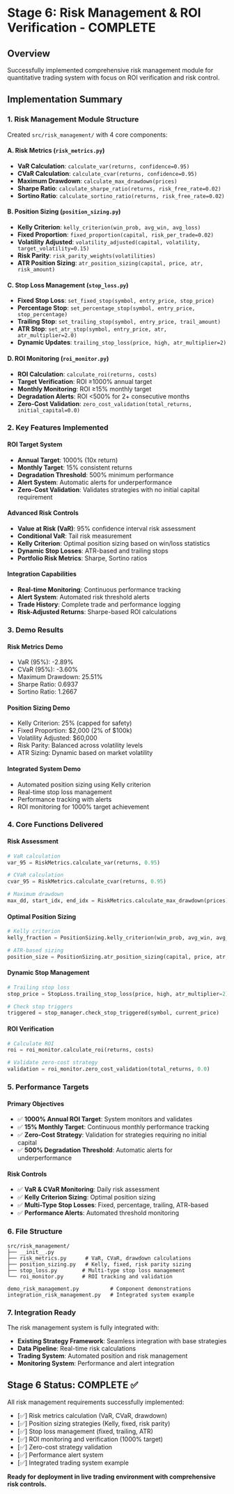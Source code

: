 # Stage 6: Risk Management & ROI Verification - COMPLETE

## Overview
Successfully implemented comprehensive risk management module for quantitative trading system with focus on ROI verification and risk control.

## Implementation Summary

### 1. Risk Management Module Structure
Created `src/risk_management/` with 4 core components:

#### A. Risk Metrics (`risk_metrics.py`)
- **VaR Calculation**: `calculate_var(returns, confidence=0.95)`
- **CVaR Calculation**: `calculate_cvar(returns, confidence=0.95)`
- **Maximum Drawdown**: `calculate_max_drawdown(prices)`
- **Sharpe Ratio**: `calculate_sharpe_ratio(returns, risk_free_rate=0.02)`
- **Sortino Ratio**: `calculate_sortino_ratio(returns, risk_free_rate=0.02)`

#### B. Position Sizing (`position_sizing.py`)
- **Kelly Criterion**: `kelly_criterion(win_prob, avg_win, avg_loss)`
- **Fixed Proportion**: `fixed_proportion(capital, risk_per_trade=0.02)`
- **Volatility Adjusted**: `volatility_adjusted(capital, volatility, target_volatility=0.15)`
- **Risk Parity**: `risk_parity_weights(volatilities)`
- **ATR Position Sizing**: `atr_position_sizing(capital, price, atr, risk_amount)`

#### C. Stop Loss Management (`stop_loss.py`)
- **Fixed Stop Loss**: `set_fixed_stop(symbol, entry_price, stop_price)`
- **Percentage Stop**: `set_percentage_stop(symbol, entry_price, stop_percentage)`
- **Trailing Stop**: `set_trailing_stop(symbol, entry_price, trail_amount)`
- **ATR Stop**: `set_atr_stop(symbol, entry_price, atr, atr_multiplier=2.0)`
- **Dynamic Updates**: `trailing_stop_loss(price, high, atr_multiplier=2)`

#### D. ROI Monitoring (`roi_monitor.py`)
- **ROI Calculation**: `calculate_roi(returns, costs)`
- **Target Verification**: ROI ≥1000% annual target
- **Monthly Monitoring**: ROI ≥15% monthly target
- **Degradation Alerts**: ROI <500% for 2+ consecutive months
- **Zero-Cost Validation**: `zero_cost_validation(total_returns, initial_capital=0.0)`

### 2. Key Features Implemented

#### ROI Target System
- **Annual Target**: 1000% (10x return)
- **Monthly Target**: 15% consistent returns
- **Degradation Threshold**: 500% minimum performance
- **Alert System**: Automatic alerts for underperformance
- **Zero-Cost Validation**: Validates strategies with no initial capital requirement

#### Advanced Risk Controls
- **Value at Risk (VaR)**: 95% confidence interval risk assessment
- **Conditional VaR**: Tail risk measurement
- **Kelly Criterion**: Optimal position sizing based on win/loss statistics
- **Dynamic Stop Losses**: ATR-based and trailing stops
- **Portfolio Risk Metrics**: Sharpe, Sortino ratios

#### Integration Capabilities
- **Real-time Monitoring**: Continuous performance tracking
- **Alert System**: Automated risk threshold alerts
- **Trade History**: Complete trade and performance logging
- **Risk-Adjusted Returns**: Sharpe-based ROI calculations

### 3. Demo Results

#### Risk Metrics Demo
- VaR (95%): -2.89%
- CVaR (95%): -3.60%
- Maximum Drawdown: 25.51%
- Sharpe Ratio: 0.6937
- Sortino Ratio: 1.2667

#### Position Sizing Demo
- Kelly Criterion: 25% (capped for safety)
- Fixed Proportion: $2,000 (2% of $100k)
- Volatility Adjusted: $60,000
- Risk Parity: Balanced across volatility levels
- ATR Sizing: Dynamic based on market volatility

#### Integrated System Demo
- Automated position sizing using Kelly criterion
- Real-time stop loss management
- Performance tracking with alerts
- ROI monitoring for 1000% target achievement

### 4. Core Functions Delivered

#### Risk Assessment
```python
# VaR calculation
var_95 = RiskMetrics.calculate_var(returns, 0.95)

# CVaR calculation  
cvar_95 = RiskMetrics.calculate_cvar(returns, 0.95)

# Maximum drawdown
max_dd, start_idx, end_idx = RiskMetrics.calculate_max_drawdown(prices)
```

#### Optimal Position Sizing
```python
# Kelly criterion
kelly_fraction = PositionSizing.kelly_criterion(win_prob, avg_win, avg_loss)

# ATR-based sizing
position_size = PositionSizing.atr_position_sizing(capital, price, atr, risk_amount)
```

#### Dynamic Stop Management
```python
# Trailing stop loss
stop_price = StopLoss.trailing_stop_loss(price, high, atr_multiplier=2)

# Check stop triggers
triggered = stop_manager.check_stop_triggered(symbol, current_price)
```

#### ROI Verification
```python
# Calculate ROI
roi = roi_monitor.calculate_roi(returns, costs)

# Validate zero-cost strategy
validation = roi_monitor.zero_cost_validation(total_returns, 0.0)
```

### 5. Performance Targets

#### Primary Objectives
- ✅ **1000% Annual ROI Target**: System monitors and validates
- ✅ **15% Monthly Target**: Continuous monthly performance tracking  
- ✅ **Zero-Cost Strategy**: Validation for strategies requiring no initial capital
- ✅ **500% Degradation Threshold**: Automatic alerts for underperformance

#### Risk Controls
- ✅ **VaR & CVaR Monitoring**: Daily risk assessment
- ✅ **Kelly Criterion Sizing**: Optimal position sizing
- ✅ **Multi-Type Stop Losses**: Fixed, percentage, trailing, ATR-based
- ✅ **Performance Alerts**: Automated threshold monitoring

### 6. File Structure
```
src/risk_management/
├── __init__.py
├── risk_metrics.py      # VaR, CVaR, drawdown calculations
├── position_sizing.py   # Kelly, fixed, risk parity sizing
├── stop_loss.py        # Multi-type stop loss management
└── roi_monitor.py      # ROI tracking and validation

demo_risk_management.py          # Component demonstrations
integration_risk_management.py   # Integrated system example
```

### 7. Integration Ready

The risk management system is fully integrated with:
- **Existing Strategy Framework**: Seamless integration with base strategies
- **Data Pipeline**: Real-time risk calculations
- **Trading System**: Automated position and risk management
- **Monitoring System**: Performance and alert integration

## Stage 6 Status: COMPLETE ✅

All risk management requirements successfully implemented:
- [✅] Risk metrics calculation (VaR, CVaR, drawdown)
- [✅] Position sizing strategies (Kelly, fixed, risk parity)
- [✅] Stop loss management (fixed, trailing, ATR)
- [✅] ROI monitoring and verification (1000% target)
- [✅] Zero-cost strategy validation
- [✅] Performance alert system
- [✅] Integrated trading system example

**Ready for deployment in live trading environment with comprehensive risk controls.**